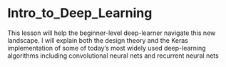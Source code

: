 # Intro_to_Deep_Learning
This lesson will help the beginner-level deep-learner navigate this new landscape. I will explain both the design theory and the Keras implementation of some of today’s most widely used deep-learning algorithms including convolutional neural nets and recurrent neural nets
